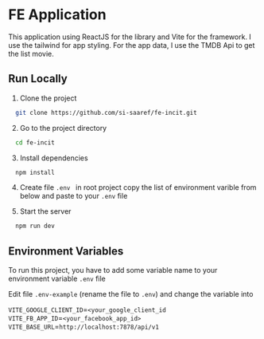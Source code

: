 # FE Application

This application using ReactJS for the library and Vite for the framework. I use the tailwind for app styling.
For the app data, I use the TMDB Api to get the list movie.

## Run Locally

1. Clone the project

```bash
  git clone https://github.com/si-saaref/fe-incit.git
```

2. Go to the project directory

```bash
  cd fe-incit
```

3. Install dependencies

```bash
  npm install
```

4. Create file `.env ` in root project copy the list of environment varible from below and paste to your `.env` file

5. Start the server

```bash
  npm run dev
```

## Environment Variables

To run this project, you have to add some variable name to your environment variable `.env` file

Edit file `.env-example` (rename the file to `.env`) and change the variable into

`VITE_GOOGLE_CLIENT_ID`=`<your_google_client_id`\
`VITE_FB_APP_ID`=`<your_facebook_app_id>`
`VITE_BASE_URL`=`http://localhost:7878/api/v1`
